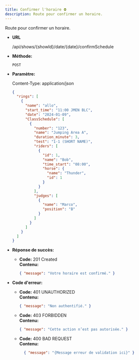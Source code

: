 ```yaml
---
title: Confirmer l'horaire ⛔
description: Route pour confirmer un horaire.
---
```


Route pour confirmer un horaire.

- **URL**

  /api/shows/{showId}/date/{date}/confirmSchedule

- **Méthode:**

  `POST`

- **Paramètre:**<br>

  Content-Type: application/json

  ```json
  {
    "rings": [
      {
        "name": "allo",
        "start_time": "11:00 JMEN BLC",
        "date": "2024-01-09",
        "ClassSchedule": [
          {
            "number": "123",
            "name": "Jumping Area A",
            "duration_minute": 3,
            "test": "1-1 (SHORT NAME)",
            "riders": [
              {
                "id": 1,
                "name": "Bob",
                "time_start": "08:00",
                "horse": {
                  "name": "Thunder",
                  "id": 1
                }
              }
            ],
            "judges": [
              {
                "name": "Marco",
                "position": "B"
              }
            ]
          }
        ]
      }
    ]
  }
  ```

- **Réponse de succès:**

  - **Code:** 201 Created<br />
    **Contenu:**
    ```json
    { "message": "Votre horaire est confirmé." }
    ```

- **Code d'erreur:**<br>

  - **Code:** 401 UNAUTHORIZED <br />
    **Contenu:**

    ```json
    { "message": "Non authentifié." }
    ```

  - **Code:** 403 FORBIDDEN <br />
    **Contenu:**
    ```json
    { "message": "Cette action n’est pas autorisée." }
    ```

  - **Code:** 400 BAD REQUEST <br />
    **Contenu:**
    ```json
      { "message": "{Message erreur de validation ici}" }
    ```